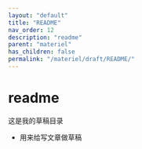 ```yaml
---
layout: "default"
title: "README"
nav_order: 12
description: "readme"
parent: "materiel"
has_children: false
permalink: "/materiel/draft/README/"
---
```


# readme

这是我的草稿目录

- 用来给写文章做草稿
